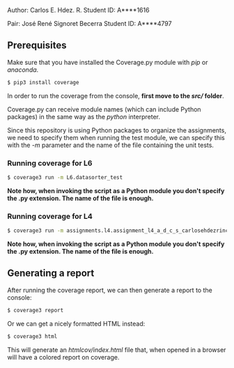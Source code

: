 Author: Carlos E. Hdez. R.
Student ID: A****1616

Pair: José René Signoret Becerra
Student ID: A****4797

## Prerequisites
Make sure that you have installed the Coverage.py module with _pip_ or _anaconda_.

```bash
$ pip3 install coverage
```

In order to run the coverage from the console, **first move to the _src/_ folder**.

Coverage.py can receive module names (which can include Python packages) in the same way as the _python_ interpreter.

Since this repository is using Python packages to organize the assignments, we need to specify them when running the
test module, we can specify this with the _-m_ parameter and the name of the file containing the unit tests.

### Running coverage for L6
```bash
$ coverage3 run -m L6.datasorter_test
```

**Note how, when invoking the script as a Python module you don't specify the .py extension. The name of the file is enough.**


### Running coverage for L4
```bash
$ coverage3 run -m assignments.l4.assignment_l4_a_d_c_s_carlosehdezrincon
```

**Note how, when invoking the script as a Python module you don't specify the .py extension. The name of the file is enough.**

## Generating a report
After running the coverage report, we can then generate a report to the console:
```bash
$ coverage3 report
```
Or we can get a nicely formatted HTML instead:
```bash
$ coverage3 html
```
This will generate an _htmlcov/index.html_ file that, when opened in a browser will have a colored report on coverage.